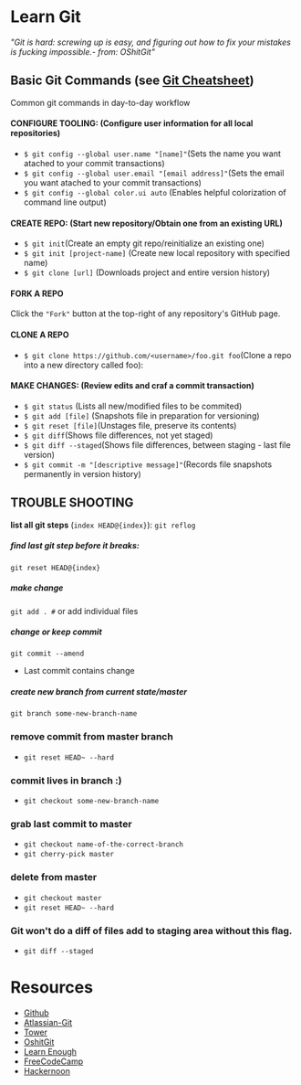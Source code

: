 # **Learn** Git

_"Git is hard: screwing up is easy, and figuring out how to fix your mistakes is fucking impossible.- from: OShitGit"_  

## Basic Git Commands (see [Git Cheatsheet](https://services.github.com/on-demand/downloads/github-git-cheat-sheet.pdf))
Common git commands in day-to-day workflow

#### CONFIGURE TOOLING: (Configure user information for all local repositories)
- `$ git config --global user.name "[name]"`(Sets the name you want atached to your commit transactions)
- `$ git config --global user.email "[email address]"`(Sets the email you want atached to your commit transactions)
- `$ git config --global color.ui auto` (Enables helpful colorization of command line output)

#### CREATE REPO: (Start new repository/Obtain one from an existing URL)
-  `$ git init`(Create an empty git repo/reinitialize an existing one)
-  `$ git init [project-name]` (Create new local repository with specified name)
-  `$ git clone [url]` (Downloads project and entire version history)
#### FORK A REPO
Click the `"Fork"` button at the top-right of any repository's GitHub page.
#### CLONE A REPO 
-  `$ git clone https://github.com/<username>/foo.git foo`(Clone a repo into a new directory called foo):


#### MAKE CHANGES: (Review edits and craf a commit transaction)
- `$ git status` (Lists all new/modified files to be commited)
- `$ git add [file]` (Snapshots file in preparation for versioning)
- `$ git reset [file]`(Unstages file, preserve its contents)
- `$ git diff`(Shows file differences, not yet staged)
- `$ git diff --staged`(Shows file differences, between staging - last file version)
- `$ git commit -m "[descriptive message]"`(Records file snapshots permanently in version history)


## TROUBLE SHOOTING
__list all git steps__ (`index HEAD@{index}`):
`git reflog`
##### find __last git step before it breaks__:
`git reset HEAD@{index}`
##### make change
`git add . #` or add individual files
##### change or keep commit 
`git commit --amend`
- Last commit contains change
##### create new branch from current state/master
`git branch some-new-branch-name`
### remove commit from master branch
- `git reset HEAD~ --hard`
### commit lives in branch :)
- `git checkout some-new-branch-name`
### grab last commit to master
- `git checkout name-of-the-correct-branch`
- `git cherry-pick master`
### delete from master
- `git checkout master`
- `git reset HEAD~ --hard`
### Git won't do a diff of files add to staging area without this flag. 
- `git diff --staged`

# Resources
- [Github](https://try.github.io/)
- [Atlassian-Git](https://www.atlassian.com/git/tutorials)
- [Tower](https://www.git-tower.com/learn/)
- [OshitGit](http://ohshitgit.com/)
- [Learn Enough](https://www.learnenough.com/git-tutorial)
- [FreeCodeCamp](https://medium.freecodecamp.org/how-you-can-learn-git-and-github-while-youre-learning-to-code-7a592ea287ba)
- [Hackernoon](https://hackernoon.com/git-merge-vs-rebase-whats-the-diff-76413c117333)
